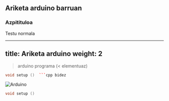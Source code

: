 

## Ariketa arduino barruan

### Azpitituloa

Testu normala

---
title: Ariketa arduino
weight: 2
---

> arduino programa (< elementuaz)

```cpp
void setup ()  ```cpp bidez

```

![Arduino](https://cdn-tienda.bricogeek.com/2827-thickbox_default/arduino-uno.jpg)

```cpp
void setup ()
```





